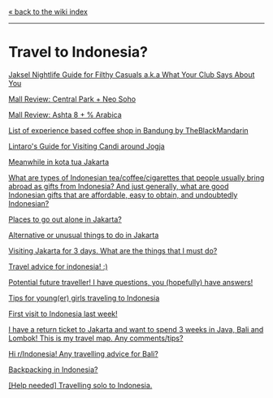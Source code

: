 [« back to the wiki index](/r/indonesia/wiki/index)

---

# **Travel to Indonesia?**

[Jaksel Nightlife Guide for Filthy Casuals a.k.a What Your Club Says About You](https://www.reddit.com/r/indonesia/comments/mb964d/jaksel_nightlife_guide_for_filthy_casuals_aka/)

[Mall Review: Central Park + Neo Soho](https://www.reddit.com/r/indonesia/comments/lu9hcg/mall_review_central_park_neo_soho/)

[Mall Review: Ashta 8 + % Arabica](https://www.reddit.com/r/indonesia/comments/ls2xvi/mall_review_ashta_8_arabica/)

[List of experience based coffee shop in Bandung by TheBlackMandarin](https://www.reddit.com/r/indonesia/comments/l5wtuw/list_of_experience_based_coffee_shop_in_bandung/?utm_source=share&utm_medium=web2x&context=3)

[Lintaro's Guide for Visiting Candi around Jogja](https://www.reddit.com/r/indonesia/comments/g3pl9g/lintaros_guide_for_visiting_candi_around_jogja/?utm_source=share&utm_medium=web2x&context=3)

[Meanwhile in kota tua Jakarta]( http://i.imgur.com/c9qPAOw.jpg)

[What are types of Indonesian tea/coffee/cigarettes that people usually bring abroad as gifts from Indonesia? And just generally, what are good Indonesian gifts that are affordable, easy to obtain, and undoubtedly Indonesian?](http://www.reddit.com/r/indonesia/comments/2qevpz/question_what_are_types_of_indonesian/)

[Places to go out alone in Jakarta?](http://www.reddit.com/r/indonesia/comments/2tuepg/places_to_go_out_alone_in_jakarta/)

[Alternative or unusual things to do in Jakarta](http://www.reddit.com/r/indonesia/comments/29jocq/aleternative_or_unusual_things_to_do_in_jakarta/)

[Visiting Jakarta for 3 days. What are the things that I must do?](http://www.reddit.com/r/indonesia/comments/2tooq2/visiting_jakarta_for_3_days_what_are_the_things/)

[Travel advice for indonesia! :)](http://www.reddit.com/r/indonesia/comments/2tshi1/travel_advice_for_indonesia/)

[Potential future traveller! I have questions, you (hopefully) have answers!](http://www.reddit.com/r/indonesia/comments/273h7p/potential_future_traveller_i_have_questions_you/)

[Tips for young(er) girls traveling to Indonesia](http://www.reddit.com/r/indonesia/comments/2r8ul7/tips_for_younger_girls_traveling_to_indonesia/)

[First visit to Indonesia last week!](http://www.reddit.com/r/indonesia/comments/29z5b9/first_visit_to_indonesia_last_week/)

[I have a return ticket to Jakarta and want to spend 3 weeks in Java, Bali and Lombok! This is my travel map. Any comments/tips?](http://www.reddit.com/r/indonesia/comments/2b7sj7/i_have_a_return_ticket_to_jakarta_and_want_to/)

[Hi r/Indonesia! Any travelling advice for Bali? ](http://www.reddit.com/r/indonesia/comments/2l4zsh/hi_rindonesia_any_travelling_advice_for_bali/)

[Backpacking in Indonesia?]( http://www.reddit.com/r/indonesia/comments/2r87i6/backpacking_in_indonesia/)

[[Help needed] Travelling solo to Indonesia.]( http://www.reddit.com/r/indonesia/comments/2mjoc7/help_needed_travelling_solo_to_indonesia/)